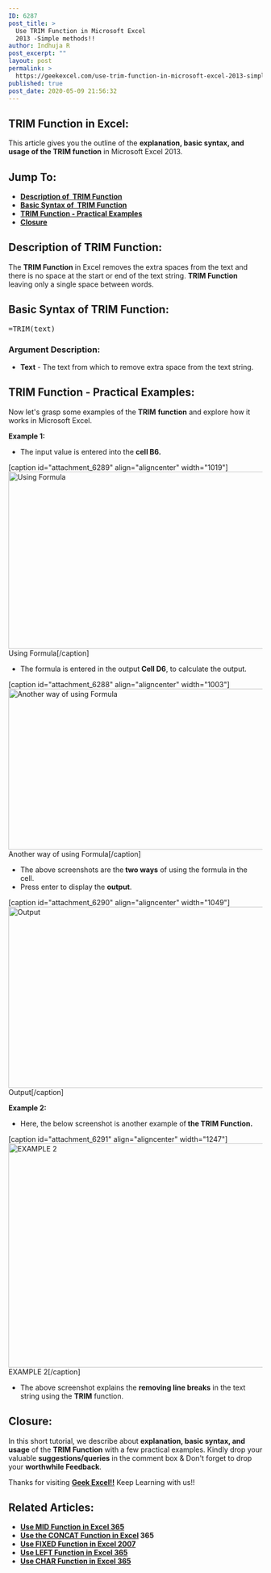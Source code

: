 ```yaml
---
ID: 6287
post_title: >
  Use TRIM Function in Microsoft Excel
  2013 -Simple methods!!
author: Indhuja R
post_excerpt: ""
layout: post
permalink: >
  https://geekexcel.com/use-trim-function-in-microsoft-excel-2013-simple-methods/
published: true
post_date: 2020-05-09 21:56:32
---
```

<h2>TRIM Function in Excel:</h2>
This article gives you the outline of the <strong>explanation, basic syntax, and usage of the TRIM function</strong> in Microsoft Excel 2013.
<h2>Jump To:</h2>
<ul>
 	<li><a href="#1"><strong>Description of  TRIM Function</strong></a></li>
 	<li><a href="#2"><strong>Basic Syntax of  TRIM Function</strong></a></li>
 	<li><a href="#3"><strong>TRIM Function - Practical Examples</strong></a></li>
 	<li><a href="#4"><b>Closure</b></a></li>
</ul>
<h2 id="1"><strong>Description of TRIM Function:</strong></h2>
The <strong>TRIM Function</strong> in Excel removes the extra spaces from the text and there is no space at the start or end of the text string. <strong>TRIM Function</strong> leaving only a single space between words.
<h2 id="2"><strong>Basic Syntax of TRIM Function:</strong></h2>
<pre>=TRIM(text)</pre>
<h3><strong>Argument Description:</strong></h3>
<ul>
 	<li><strong>Text</strong> - The text from which to remove extra space from the text string.</li>
</ul>
<h2 id="2"><strong>TRIM </strong><strong>Function - Practical Examples:</strong></h2>
Now let's grasp some examples of the <strong>TRIM</strong> <b>function</b> and explore how it works in Microsoft Excel.

<strong>Example 1: </strong>
<ul>
 	<li>The input value is entered into the <strong>cell B6.</strong></li>
</ul>
[caption id="attachment_6289" align="aligncenter" width="1019"]<img class="wp-image-6289 size-full" src="https://geekexcel.com/wp-content/uploads/2020/05/Screenshot_4.png" alt="Using Formula" width="1019" height="351" /> Using Formula[/caption]
<ul>
 	<li>The formula is entered in the output<strong> Cell D6</strong>, to calculate the output.</li>
</ul>
[caption id="attachment_6288" align="aligncenter" width="1003"]<img class="wp-image-6288 size-full" src="https://geekexcel.com/wp-content/uploads/2020/05/Screenshot_3.png" alt="Another way of using Formula" width="1003" height="319" /> Another way of using Formula[/caption]
<ul>
 	<li>The above screenshots are the<strong> two ways</strong> of using the formula in the cell.</li>
 	<li>Press enter to display the <strong>output</strong>.</li>
</ul>
[caption id="attachment_6290" align="aligncenter" width="1049"]<img class="wp-image-6290 size-full" src="https://geekexcel.com/wp-content/uploads/2020/05/Screenshot_5.png" alt="Output" width="1049" height="359" /> Output[/caption]

<strong>Example 2:</strong>
<ul>
 	<li>Here, the below screenshot is another example of<strong> the TRIM Function.</strong></li>
</ul>
[caption id="attachment_6291" align="aligncenter" width="1247"]<img class="wp-image-6291 size-full" src="https://geekexcel.com/wp-content/uploads/2020/05/Screenshot_6.png" alt="EXAMPLE 2" width="1247" height="444" /> EXAMPLE 2[/caption]
<ul>
 	<li class="mceTemp">The above screenshot explains the <strong>removing line breaks</strong> in the text string using the <strong>TRIM</strong> function.</li>
</ul>
<h2 id="4">Closure:</h2>
In this short tutorial, we describe about <strong>explanation, basic syntax, and usage</strong> of the <strong>TRIM Function</strong> with a few practical examples. Kindly drop your valuable <strong>suggestions/queries</strong> in the comment box &amp; Don't forget to drop your <strong>worthwhile Feedback</strong>.

Thanks for visiting <strong><a href="https://geekexcel.com/">Geek Excel!!</a></strong> Keep Learning with us!!
<h2>Related Articles:</h2>
<ul>
 	<li><a href="https://geekexcel.com/how-to-use-mid-function-in-microsoft-excel-365/" rel="nofollow"><strong>Use MID Function in Excel 365</strong></a></li>
 	<li><strong><a href="https://geekexcel.com/how-to-use-concat-function-in-microsoft-excel-365/" rel="nofollow">Use the CONCAT Function in Excel</a> 365</strong></li>
 	<li><a href="https://geekexcel.com/how-to-use-fixed-function-in-microsoft-excel-2007/" rel="nofollow"><strong>Use FIXED Function in Excel 2007</strong></a></li>
 	<li><strong><a href="https://geekexcel.com/how-to-use-left-function-in-microsoft-excel-365/" rel="nofollow">Use LEFT Function in Excel 365</a></strong></li>
 	<li><strong><a href="https://geekexcel.com/how-to-use-char-function-in-microsoft-excel-365/" rel="nofollow">Use CHAR Function in Excel 365</a></strong></li>
</ul>